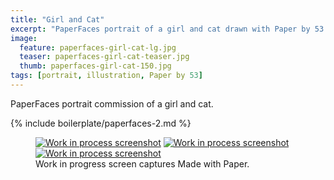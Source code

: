 ```yaml
---
title: "Girl and Cat"
excerpt: "PaperFaces portrait of a girl and cat drawn with Paper by 53 on an iPad."
image: 
  feature: paperfaces-girl-cat-lg.jpg
  teaser: paperfaces-girl-cat-teaser.jpg
  thumb: paperfaces-girl-cat-150.jpg
tags: [portrait, illustration, Paper by 53]
---
```


PaperFaces portrait commission of a girl and cat.

{% include boilerplate/paperfaces-2.md %}

<figure class="third">
  <a href="{{ site.url }}/assets/images/paperfaces-girl-cat-process-1-lg.jpg"><img src="{{ site.url }}/assets/images/paperfaces-girl-cat-process-1-600.jpg" alt="Work in process screenshot"></a>
  <a href="{{ site.url }}/assets/images/paperfaces-girl-cat-process-2-lg.jpg"><img src="{{ site.url }}/assets/images/paperfaces-girl-cat-process-2-600.jpg" alt="Work in process screenshot"></a>
  <a href="{{ site.url }}/assets/images/paperfaces-girl-cat-process-3-lg.jpg"><img src="{{ site.url }}/assets/images/paperfaces-girl-cat-process-3-600.jpg" alt="Work in process screenshot"></a>
  <figcaption>Work in progress screen captures Made with Paper.</figcaption>
</figure>